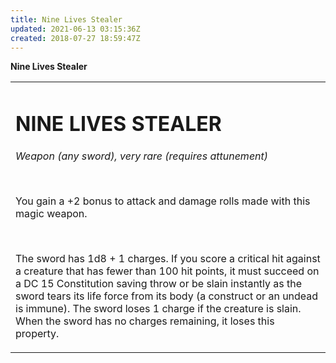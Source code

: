 ```yaml
---
title: Nine Lives Stealer
updated: 2021-06-13 03:15:36Z
created: 2018-07-27 18:59:47Z
---
```


**Nine Lives Stealer**

<table><tbody><tr class="odd"><td><h1 id="nine-lives-stealer"><strong>NINE LIVES STEALER</strong></h1><p><em>Weapon (any sword), very rare (requires attunement)</em></p><p> </p><p>You gain a +2 bonus to attack and damage rolls made with this magic weapon.</p><p> </p><p>The sword has 1d8 + 1 charges. If you score a critical hit against a creature that has fewer than 100 hit points, it must succeed on a DC 15 Constitution saving throw or be slain instantly as the sword tears its life force from its body (a construct or an undead is immune). The sword loses 1 charge if the creature is slain. When the sword has no charges remaining, it loses this property.</p></td></tr></tbody></table>
